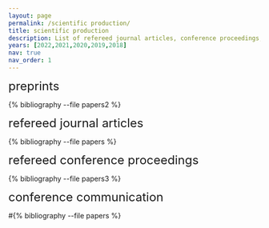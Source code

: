 ```yaml
---
layout: page
permalink: /scientific production/
title: scientific production
description: List of refereed journal articles, conference proceedings, preprints, and communications.
years: [2022,2021,2020,2019,2018]
nav: true
nav_order: 1
---
```

<!-- _pages/publications.md -->
<div><font size="+2">preprints</font></div>
<div class="publications">

{% bibliography --file papers2 %}

</div>

<div><font size="+2">refereed journal articles</font></div>
<div class="publications">

{% bibliography --file papers %}


</div>

<div><font size="+2">refereed conference proceedings</font></div>
<div class="publications">

{% bibliography --file papers3 %}

</div>

<div><font size="+2">conference communication</font></div>
<div class="publications">

#{% bibliography --file papers %}

</div>
